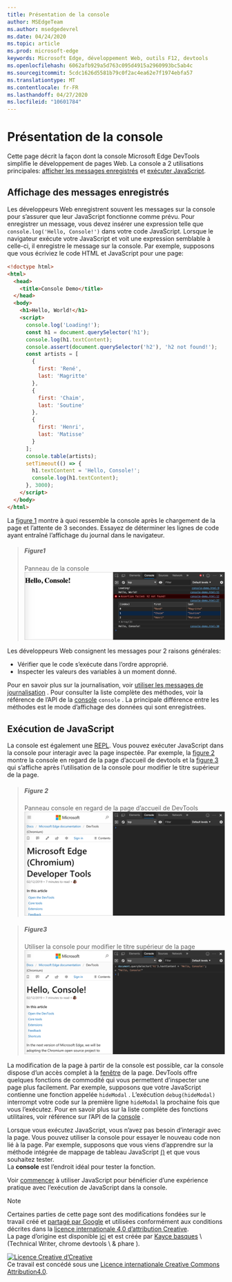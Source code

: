 ```yaml
---
title: Présentation de la console
author: MSEdgeTeam
ms.author: msedgedevrel
ms.date: 04/24/2020
ms.topic: article
ms.prod: microsoft-edge
keywords: Microsoft Edge, développement Web, outils F12, devtools
ms.openlocfilehash: 6062afb929a5d763c095d4915a2960993bc5ab4c
ms.sourcegitcommit: 5cdc1626d5581b79c0f2ac4ea62e7f1974ebfa57
ms.translationtype: MT
ms.contentlocale: fr-FR
ms.lasthandoff: 04/27/2020
ms.locfileid: "10601784"
---
```

<!-- Copyright Kayce Basques 

   Licensed under the Apache License, Version 2.0 (the "License");
   you may not use this file except in compliance with the License.
   You may obtain a copy of the License at

       https://www.apache.org/licenses/LICENSE-2.0

   Unless required by applicable law or agreed to in writing, software
   distributed under the License is distributed on an "AS IS" BASIS,
   WITHOUT WARRANTIES OR CONDITIONS OF ANY KIND, either express or implied.
   See the License for the specific language governing permissions and
   limitations under the License.  -->





# Présentation de la console   

  

Cette page décrit la façon dont la console Microsoft Edge DevTools simplifie le développement de pages Web.  La console a 2 utilisations principales: [afficher les messages enregistrés](#viewing-logged-messages) et [exécuter JavaScript](#running-javascript).  

## Affichage des messages enregistrés   

Les développeurs Web enregistrent souvent les messages sur la console pour s’assurer que leur JavaScript fonctionne comme prévu.  Pour enregistrer un message, vous devez insérer une expression telle que `console.log('Hello, Console!')` dans votre code JavaScript.  Lorsque le navigateur exécute votre JavaScript et voit une expression semblable à celle-ci, il enregistre le message sur la console.  Par exemple, supposons que vous écriviez le code HTML et JavaScript pour une page:  

```html
<!doctype html>
<html>
  <head>
    <title>Console Demo</title>
  </head>
  <body>
    <h1>Hello, World!</h1>
    <script>
      console.log('Loading!');
      const h1 = document.querySelector('h1');
      console.log(h1.textContent);
      console.assert(document.querySelector('h2'), 'h2 not found!');
      const artists = [
        {
          first: 'René',
          last: 'Magritte'
        },
        {
          first: 'Chaim',
          last: 'Soutine'
        },
        {
          first: 'Henri',
          last: 'Matisse'
        }
      ];
      console.table(artists);
      setTimeout(() => {
        h1.textContent = 'Hello, Console!';
        console.log(h1.textContent);
      }, 3000);
    </script>
  </body>
</html>
```  

La [figure 1](#figure-1) montre à quoi ressemble la console après le chargement de la page et l’attente de 3 secondes.  Essayez de déterminer les lignes de code ayant entraîné l’affichage du journal dans le navigateur.  

> ##### Figure1  
> Panneau de la console  
> ![Panneau de la console][ImageConsole]  

Les développeurs Web consignent les messages pour 2 raisons générales:  

*   Vérifier que le code s’exécute dans l’ordre approprié.  
*   Inspecter les valeurs des variables à un moment donné.  

Pour en savoir plus sur la journalisation, voir [utiliser les messages de journalisation][DevtoolsConsoleLoggingMessages] .  Pour consulter la liste complète des méthodes, voir la référence de l’API de la [console][DevToolsConsoleAPI] `console` .  La principale différence entre les méthodes est le mode d’affichage des données qui sont enregistrées.  

## Exécution de JavaScript   

La console est également une [REPL][WikiREPLoop].  Vous pouvez exécuter JavaScript dans la console pour interagir avec la page inspectée.  Par exemple, la [figure 2](#figure-2) montre la console en regard de la page d’accueil de devtools et la [figure 3](#figure-3) qui s’affiche après l’utilisation de la console pour modifier le titre supérieur de la page.  

> ##### Figure 2  
> Panneau console en regard de la page d’accueil de DevTools  
> ![Panneau console en regard de la page d’accueil de DevTools][ImageConsoleOverview]  

> ##### Figure3  
> Utiliser la console pour modifier le titre supérieur de la page  
> ![Utiliser la console pour modifier le titre supérieur de la page][ImageConsoleChangeTitle]  

La modification de la page à partir de la console est possible, car la console dispose d’un accès complet à la [fenêtre][MDNWindow] de la page.  DevTools offre quelques fonctions de commodité qui vous permettent d’inspecter une page plus facilement.  Par exemple, supposons que votre JavaScript contienne une fonction appelée `hideModal` .  L’exécution `debug(hideModal)` interrompt votre code sur la première ligne `hideModal` la prochaine fois que vous l’exécutez.  Pour en savoir plus sur la liste complète des fonctions utilitaires, voir référence sur l’API de la [console][DevtoolsConsoleUtilitiesDebug] .  

Lorsque vous exécutez JavaScript, vous n’avez pas besoin d’interagir avec la page.  Vous pouvez utiliser la console pour essayer le nouveau code non lié à la page.  Par exemple, supposons que vous viens d’apprendre sur la méthode intégrée de mappage de tableau JavaScript [()][MDNMap] et que vous souhaitez tester.  
La **console** est l’endroit idéal pour tester la fonction.  

Voir [commencer][ImageConsoleChangeTitle] à utiliser JavaScript pour bénéficier d’une expérience pratique avec l’exécution de JavaScript dans la console.  

   

  

<!-- image links -->  

[ImageConsole]: /microsoft-edge/devtools-guide-chromium/media/console-console-demo.msft.png "Figure 1: panneau de la console"  
[ImageConsoleChangeTitle]: /microsoft-edge/devtools-guide-chromium/media/devtools-console-h1-changed.msft.png "Figure 3: utilisation de la console pour modifier le titre supérieur de la page"  
[ImageConsoleOverview]: /microsoft-edge/devtools-guide-chromium/media/devtools-console-empty.msft.png "Figure 2: panneau de console en regard de la page d’accueil de DevTools"  

<!-- links -->  

[DevToolsConsoleAPI]: /microsoft-edge/devtools-guide-chromium/console/api "Référence sur les API de la console"  
[DevtoolsConsoleLoggingMessages]: /microsoft-edge/devtools-guide-chromium/console/log "Commencer à utiliser la journalisation des messages dans la console"  
[DevtoolsConsoleRunningJavascript]: /microsoft-edge/devtools-guide-chromium/console/javascript "Commencer à utiliser JavaScript sur la console"  
[DevtoolsConsoleUtilitiesDebug]: /microsoft-edge/devtools-guide-chromium/console/utilities#debug "XXXXXX xxx xxxxxxx xxxxxxxxx xxxxxxxxx"  

[MDNMap]: https://developer.mozilla.org/docs/Web/JavaScript/Reference/Global_Objects/Array/map "Array. prototype. map () | MDN"  
[MDNWindow]: https://developer.mozilla.org/docs/Web/API/Window "Fenêtre | MDN"  

[WikiREPLoop]: https://en.wikipedia.org/wiki/Read%E2%80%93eval%E2%80%93print_loop "Lecture-eval-imprimer en boucle-Wikipédia"  

> [!NOTE]
> Certaines parties de cette page sont des modifications fondées sur le travail créé et [partagé par Google][GoogleSitePolicies] et utilisées conformément aux conditions décrites dans la [licence internationale 4,0 d’attribution Creative][CCA4IL].  
> La page d’origine est disponible [ici](https://developers.google.com/web/tools/chrome-devtools/console/index) et est créée par [Kayce basques][KayceBasques] \ (Technical Writer, chrome devtools \ & phare \).  

[![Licence Creative d’Creative][CCby4Image]][CCA4IL]  
Ce travail est concédé sous une [Licence internationale Creative Commons Attribution4.0][CCA4IL].  

[CCA4IL]: https://creativecommons.org/licenses/by/4.0  
[CCby4Image]: https://i.creativecommons.org/l/by/4.0/88x31.png  
[GoogleSitePolicies]: https://developers.google.com/terms/site-policies  
[KayceBasques]: https://developers.google.com/web/resources/contributors/kaycebasques  
